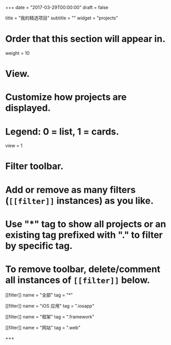 +++
date = "2017-03-29T00:00:00"
draft = false

title = "我的精选项目"
subtitle = ""
widget = "projects"

# Order that this section will appear in.
weight = 10

# View.
# Customize how projects are displayed.
# Legend: 0 = list, 1 = cards.
view = 1

# Filter toolbar.
# Add or remove as many filters (`[[filter]]` instances) as you like.
# Use "*" tag to show all projects or an existing tag prefixed with "." to filter by specific tag.
# To remove toolbar, delete/comment all instances of `[[filter]]` below.
[[filter]]
  name = "全部"
  tag = "*"
  
[[filter]]
  name = "iOS 应用"
  tag = ".iosapp"

[[filter]]
  name = "框架"
  tag = ".framework"

[[filter]]
  name = "网站"
  tag = ".web"

+++

